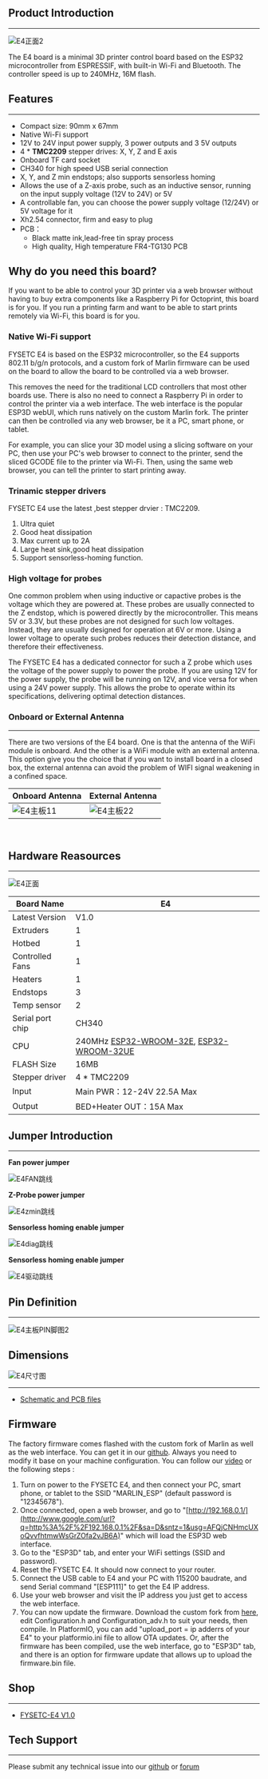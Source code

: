 ## Product Introduction

---

![E4正面2](images/E4正面2.png)

The E4 board is a minimal 3D printer control board based on the ESP32 microcontroller from ESPRESSIF, with built-in Wi-Fi and Bluetooth. The controller speed is up to 240MHz, 16M flash.

## Features

---

- Compact size: 90mm x 67mm
- Native Wi-Fi support
- 12V to 24V input power supply, 3 power outputs and 3 5V outputs
- 4 * **TMC2209** stepper drives: X, Y, Z and E axis
- Onboard TF card socket
- CH340 for high speed USB serial connection 
- X, Y, and Z min endstops; also supports sensorless homing
- Allows the use of a Z-axis probe, such as an inductive sensor, running on the input supply voltage (12V to 24V) or 5V
- A controllable fan, you can choose the power supply voltage (12/24V) or 5V voltage for it
- Xh2.54 connector, firm and easy to plug
- PCB：
  - Black matte ink,lead-free tin spray process
  - High quality, High temperature FR4-TG130 PCB

## Why do you need this board?

If you want to be able to control your 3D printer via a web browser without having to buy extra components like a Raspberry Pi for Octoprint, this board is for you. If you run a printing farm and want to be able to start prints remotely via Wi-Fi, this board is for you. 

### Native Wi-Fi support

FYSETC E4 is based on the ESP32 microcontroller, so the E4 supports 802.11 b/g/n protocols, and a custom fork of Marlin firmware can be used on the board to allow the board to be controlled via a web browser.

This removes the need for the traditional LCD controllers that most other boards use. There is also no need to connect a Raspberry Pi in order to control the printer via a web interface. The web interface is the popular ESP3D webUI, which runs natively on the custom Marlin fork. The printer can then be controlled via any web browser, be it a PC, smart phone, or tablet.

For example, you can slice your 3D model using a slicing software on your PC, then use your PC's web browser to connect to the printer, send the sliced GCODE file to the printer via Wi-Fi. Then, using the same web browser, you can tell the printer to start printing away.

### Trinamic stepper drivers

FYSETC E4 use the latest ,best stepper drvier : TMC2209.

1. Ultra quiet
2. Good heat dissipation
3. Max current up to 2A
4. Large heat sink,good heat dissipation
5. Support sensorless-homing function.

### High voltage for probes

One common problem when using inductive or capactive probes is the voltage which they are powered at. These probes are usually connected to the Z endstop, which is powered directly by the microcontroller. This means 5V or 3.3V, but these probes are not designed for such low voltages. Instead, they are usually designed for operation at 6V or more. Using a lower voltage to operate such probes reduces their detection distance, and therefore their effectiveness.

The FYSETC E4 has a dedicated connector for such a Z probe which uses the voltage of the power supply to power the probe. If you are using 12V for the power supply, the probe will be running on 12V, and vice versa for when using a 24V power supply. This allows the probe to operate within its specifications, delivering optimal detection distances.

### Onboard or External Antenna

---

There are two versions of the E4 board. One is that the antenna of the WiFi module is onboard. And the other is a WiFi module with an external antenna. This option give you the choice  that if you want to install board in a closed box, the external antenna can avoid the problem of WIFI signal weakening in a confined space.

| Onboard Antenna              | External Antenna             |
| ---------------------------- | ---------------------------- |
| ![E4主板11](images/E4主板11.jpg) | ![E4主板22](images/E4主板22.jpg) |

​    

## Hardware Reasources

---

![E4正面](images/E4正面.png)

| Board Name       | E4                                                                                                                                                                                                                                                                         |
| ---------------- | -------------------------------------------------------------------------------------------------------------------------------------------------------------------------------------------------------------------------------------------------------------------------- |
| Latest Version   | V1.0                                                                                                                                                                                                                                                                       |
| Extruders        | 1                                                                                                                                                                                                                                                                          |
| Hotbed           | 1                                                                                                                                                                                                                                                                          |
| Controlled Fans  | 1                                                                                                                                                                                                                                                                          |
| Heaters          | 1                                                                                                                                                                                                                                                                          |
| Endstops         | 3                                                                                                                                                                                                                                                                          |
| Temp sensor      | 2                                                                                                                                                                                                                                                                          |
| Serial port chip | CH340                                                                                                                                                                                                                                                                      |
| CPU              | 240MHz [ESP32-WROOM-32E](https://www.espressif.com/sites/default/files/documentation/esp32-wroom-32e_esp32-wroom-32ue_datasheet_en.pdf), [ESP32-WROOM-32UE](https://www.espressif.com/sites/default/files/documentation/esp32-wroom-32e_esp32-wroom-32ue_datasheet_en.pdf) |
| FLASH Size       | 16MB                                                                                                                                                                                                                                                                       |
| Stepper driver   | 4 * TMC2209                                                                                                                                                                                                                                                                |
| Input            | Main PWR：12-24V 22.5A Max                                                                                                                                                                                                                                                  |
| Output           | BED+Heater OUT：15A Max                                                                                                                                                                                                                                                     |

## Jumper Introduction

---

**Fan power jumper**

![E4FAN跳线](images/E4FAN跳线.jpg)

**Z-Probe power jumper**

![E4zmin跳线](images/E4zmin跳线.jpg)

**Sensorless homing enable jumper**

![E4diag跳线](images/E4diag跳线.jpg)

**Sensorless homing enable jumper**

![E4驱动跳线](images/E4驱动跳线.png)

## Pin Definition

---

![E4主板PIN脚图2](images/E4主板PIN脚图2.jpg)

## Dimensions

![E4尺寸图](images/E4尺寸图.png)

---

- [Schematic and PCB files](https://github.com/FYSETC/FYSETC-E4/tree/main/hardware)

## Firmware

The factory firmware comes flashed with the custom fork of Marlin as well as the web interface. You can get it in our [github](https://github.com/FYSETC/FYSETC-E4). Always you need to modify it base on your machine configuration. You can follow our [video](https://youtu.be/Skz7xW8TiHI) or the following steps :

1. Turn on power to the FYSETC E4, and then connect your PC, smart phone, or tablet to the SSID "MARLIN_ESP" (default password is "12345678").
2. Once connected, open a web browser, and go to "[http://192.168.0.1/](http://www.google.com/url?q=http%3A%2F%2F192.168.0.1%2F&sa=D&sntz=1&usg=AFQjCNHmcUXoQvvfhtmwWsGrZOfa2vJB6A)" which will load the ESP3D web interface.
3. Go to the "ESP3D" tab, and enter your WiFi settings (SSID and password).
4. Reset the FYSETC E4. It should now connect to your router.
5. Connect the USB cable to E4 and your PC with 115200 baudrate, and send Serial command "[ESP111]" to get the E4 IP address.
6. Use your web browser and visit the IP address you just get to access the web interface.
7. You can now update the firmware. Download the custom fork from [here](https://www.google.com/url?q=https%3A%2F%2Fgithub.com%2Fluc-github%2FMarlin&sa=D&sntz=1&usg=AFQjCNEQnBO_J_SpoZIerKJqDDx-Hts2Og), edit Configuration.h and Configuration_adv.h to suit your needs, then compile. In PlatformIO, you can add "upload_port = ip adderrs of your E4" to your platformio.ini file to allow OTA updates. Or, after the firmware has been compiled, use the web interface, go to "ESP3D" tab, and there is an option for firmware update that allows up to upload the firmware.bin file.

## Shop

---

- [FYSETC-E4 V1.0](https://www.aliexpress.com/item/1005001704413148.html)

## Tech Support

---

Please submit any technical issue into our [github](https://github.com/FYSETC/FYSETC-E4) or [forum](http://forum.fysetc.com/) 
